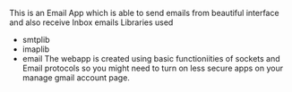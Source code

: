 This is an Email App which is able to send emails from beautiful interface and also receive Inbox emails 
Libraries used
 - smtplib
 - imaplib
 - email
The webapp is created using basic functioniities of sockets and Email protocols so you might need to turn on less secure apps on your manage gmail account page.
